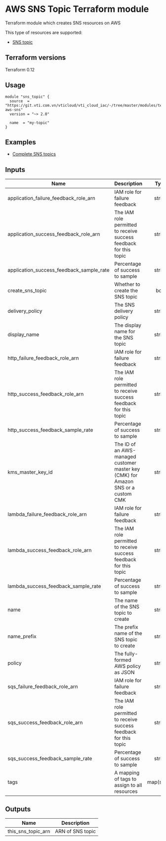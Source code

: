 # AWS SNS Topic Terraform module

Terraform module which creates SNS resources on AWS

This type of resources are supported:

* [SNS topic](https://www.terraform.io/docs/providers/aws/r/sns_topic.html)

## Terraform versions

Terraform 0.12



## Usage

```hcl
module "sns_topic" {
  source  = "https://git.vti.com.vn/vticloud/vti_cloud_iac/-/tree/master/modules/terraform-aws-sns"
  version = "~> 2.0"
  
  name  = "my-topic"
}
```

## Examples

* [Complete SNS topics](https://github.com/terraform-aws-modules/terraform-aws-sns/tree/master/examples/complete)

<!-- BEGINNING OF PRE-COMMIT-TERRAFORM DOCS HOOK -->
## Inputs

| Name | Description | Type | Default | Required |
|------|-------------|:----:|:-----:|:-----:|
| application\_failure\_feedback\_role\_arn | IAM role for failure feedback | string | `"null"` | no |
| application\_success\_feedback\_role\_arn | The IAM role permitted to receive success feedback for this topic | string | `"null"` | no |
| application\_success\_feedback\_sample\_rate | Percentage of success to sample | string | `"null"` | no |
| create\_sns\_topic | Whether to create the SNS topic | bool | `"true"` | no |
| delivery\_policy | The SNS delivery policy | string | `"null"` | no |
| display\_name | The display name for the SNS topic | string | `"null"` | no |
| http\_failure\_feedback\_role\_arn | IAM role for failure feedback | string | `"null"` | no |
| http\_success\_feedback\_role\_arn | The IAM role permitted to receive success feedback for this topic | string | `"null"` | no |
| http\_success\_feedback\_sample\_rate | Percentage of success to sample | string | `"null"` | no |
| kms\_master\_key\_id | The ID of an AWS-managed customer master key (CMK) for Amazon SNS or a custom CMK | string | `"null"` | no |
| lambda\_failure\_feedback\_role\_arn | IAM role for failure feedback | string | `"null"` | no |
| lambda\_success\_feedback\_role\_arn | The IAM role permitted to receive success feedback for this topic | string | `"null"` | no |
| lambda\_success\_feedback\_sample\_rate | Percentage of success to sample | string | `"null"` | no |
| name | The name of the SNS topic to create | string | `"null"` | no |
| name\_prefix | The prefix name of the SNS topic to create | string | `"null"` | no |
| policy | The fully-formed AWS policy as JSON | string | `"null"` | no |
| sqs\_failure\_feedback\_role\_arn | IAM role for failure feedback | string | `"null"` | no |
| sqs\_success\_feedback\_role\_arn | The IAM role permitted to receive success feedback for this topic | string | `"null"` | no |
| sqs\_success\_feedback\_sample\_rate | Percentage of success to sample | string | `"null"` | no |
| tags | A mapping of tags to assign to all resources | map(string) | `{}` | no |

## Outputs

| Name | Description |
|------|-------------|
| this\_sns\_topic\_arn | ARN of SNS topic |

<!-- END OF PRE-COMMIT-TERRAFORM DOCS HOOK -->


